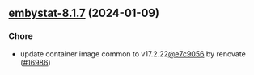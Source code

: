 

## [embystat-8.1.7](https://github.com/truecharts/charts/compare/embystat-8.1.6...embystat-8.1.7) (2024-01-09)

### Chore



- update container image common to v17.2.22[@e7c9056](https://github.com/e7c9056) by renovate ([#16986](https://github.com/truecharts/charts/issues/16986))